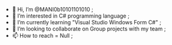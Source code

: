 - 👋 Hi, I’m @MANI0b10101101010 ;
- 👀 I’m interested in C# programming language ;
- 🌱 I’m currently learning "Visual Studio Windows Form C#" ;
- 💞️ I’m looking to collaborate on Group projects with my team ;
- 📫 How to reach = Null ;

<!---
MANI0b10101101010/MANI0b10101101010 is a ✨ special ✨ repository because its `README.md` (this file) appears on your GitHub profile.
You can click the Preview link to take a look at your changes.
--->
